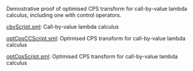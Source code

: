 Demostrative proof of optimised CPS transform for call-by-value lambda
calculus, including one with control operators.

[cbvScript.sml](cbvScript.sml):
Call-by-value lambda calculus

[optCpsCCScript.sml](optCpsCCScript.sml):
Optimised CPS transform for call-by-value lambda calculus

[optCpsScript.sml](optCpsScript.sml):
Optimised CPS transform for call-by-value lambda calculus
